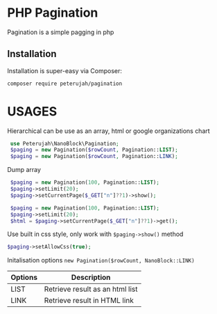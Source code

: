 # PHP Pagination 

Pagination is a simple pagging in php


## Installation

Installation is super-easy via Composer:
```md
composer require peterujah/pagination
```

# USAGES

Hierarchical can be use as an array, html or google organizations chart

```php 
 use Peterujah\NanoBlock\Pagination;
 $paging = new Pagination($rowCount, Pagination::LIST);
 $paging = new Pagination($rowCount, Pagination::LINK);
```
  
Dump array 
  
```php 
 $paging = new Pagination(100, Pagination::LIST);
 $paging->setLimit(20);
 $paging->setCurrentPage($_GET["n"]??1)->show();
 ```
   
```php 
 $paging = new Pagination(100, Pagination::LIST);
 $paging->setLimit(20);
 $html = $paging->setCurrentPage($_GET["n"]??1)->get();
```

Use built in css style, only work with `$paging->show()` method

``` php 
$paging->setAllowCss(true);
```

Initalisation options `new Pagination($rowCount, NanoBlock::LINK)`

| Options         | Description                                                                         |
|-----------------|-------------------------------------------------------------------------------------|
| LIST            | Retrieve result as an html list                                                     |
| LINK            | Retrieve result in HTML link                                                        |

